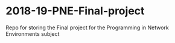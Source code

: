 # 2018-19-PNE-Final-project
Repo for storing the Final project for the Programming in Network Environments subject 
